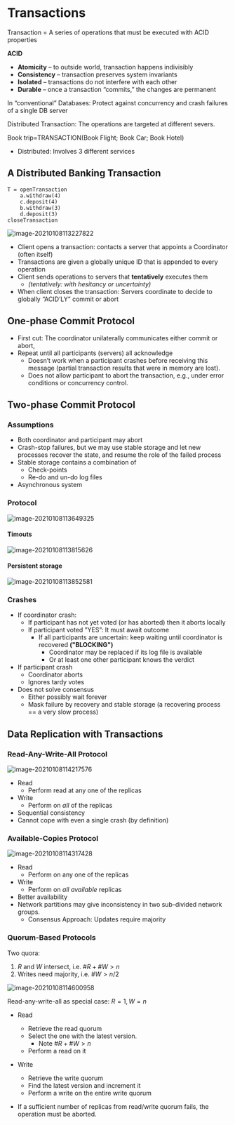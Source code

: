 # Transactions

Transaction = A series of operations that must be executed with ACID properties

**ACID**

* **Atomicity** – to outside world, transaction happens indivisibly
* **Consistency** – transaction preserves system invariants
* **Isolated** – transactions do not interfere with each other
* **Durable** – once a transaction “commits,” the changes are permanent

In “conventional” Databases: Protect against concurrency and crash failures of a single DB server 

Distributed Transaction: The operations are targeted at different severs.

Book trip=TRANSACTION(Book Flight; Book Car; Book Hotel)

* Distributed: Involves 3 different services



## A Distributed Banking Transaction

```pseudocode
T = openTransaction
	a.withdraw(4)
	c.deposit(4)
	b.withdraw(3)
	d.deposit(3)
closeTransaction
```

![image-20210108113227822](images/06-b-transactions/image-20210108113227822.png)

* Client opens a transaction: contacts a server that appoints a Coordinator (often itself)
* Transactions are given a globally unique ID that is appended to every operation
* Client sends operations to servers that **tentatively** executes them
    * *(tentatively: with hesitancy or uncertainty)*
* When client closes the transaction: Servers coordinate to decide to globally “ACID’LY” commit or abort 



## One-phase Commit Protocol

* First cut: The coordinator unilaterally communicates either commit or abort, 
* Repeat until all participants (servers) all acknowledge
    * Doesn’t work when a participant crashes before receiving this message (partial transaction results that were in memory are lost).
    * Does not allow participant to abort the transaction, e.g., under error conditions or concurrency control.



## Two-phase Commit Protocol

### Assumptions

* Both coordinator and participant may abort
* Crash-stop failures, but we may use stable storage and let new processes recover the state, and resume the role of the failed process
* Stable storage contains a combination of
    * Check-points
    * Re-do and un-do log files
* Asynchronous system



### Protocol

![image-20210108113649325](images/06-b-transactions/image-20210108113649325.png)

#### Timouts

![image-20210108113815626](images/06-b-transactions/image-20210108113815626.png)

#### Persistent storage

![image-20210108113852581](images/06-b-transactions/image-20210108113852581.png)



### Crashes

* If coordinator crash:
    * If participant has not yet voted (or has aborted) then it aborts locally
    * If participant voted ”YES”: It must await outcome 
        * If all participants are uncertain: keep waiting until coordinator is recovered **("BLOCKING")**
            * Coordinator may be replaced if its log file is available 
            * Or at least one other participant knows the verdict
* If participant crash
    * Coordinator aborts
    * Ignores tardy votes
* Does not solve consensus
    * Either possibly wait forever
    * Mask failure by recovery and stable storage (a recovering process == a very slow process)



## Data Replication with Transactions

### Read-Any-Write-All Protocol

![image-20210108114217576](images/06-b-transactions/image-20210108114217576.png)

* Read
    * Perform read at any one of the replicas
* Write
    * Perform on *all* of the replicas
* Sequential consistency
* Cannot cope with even a single crash (by definition)

### Available-Copies Protocol

![image-20210108114317428](images/06-b-transactions/image-20210108114317428.png)

* Read
    * Perform on any one of the replicas
* Write
    * Perform on *all available* replicas
* Better availability
* Network partitions may give inconsistency in two sub-divided network groups.
    * Consensus Approach: Updates require majority



### Quorum-Based Protocols

Two quora:

1. $R$ and $W$ intersect, i.e. $\#R + \#W >n$
2. Writes need majority, i.e. $\#W > n/2$

![image-20210108114600958](images/06-b-transactions/image-20210108114600958.png)

Read-any-write-all as special case: $R=1, W = n$

* Read

    * Retrieve the read quorum
    * Select the one with the latest version.
        * Note $\# R + \# W > n$
    * Perform a read on it

* Write

    * Retrieve the write quorum
    * Find the latest version and increment it
    * Perform a write on the entire write quorum

* If a sufficient number of replicas from read/write quorum fails, the operation must be aborted.

    